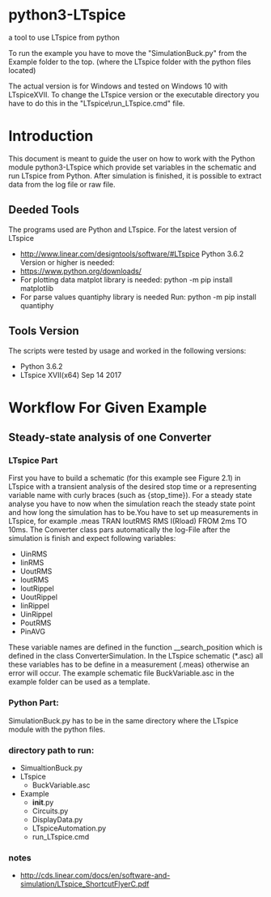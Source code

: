 # python3-LTspice
a tool to use LTspice from python

To run the example you have to move the "SimulationBuck.py" from the Example folder to the top. (where the LTspice folder with the python files located)

The actual version is for Windows and tested on Windows 10 with LTspiceXVII. To change the LTspice version or the executable directory you have to do this in the "LTspice\run_LTspice.cmd" file.

# Introduction
This document is meant to guide the user on how to work with the Python module python3-LTspice which provide set variables in the schematic and run LTspice from Python. After simulation is finished, it is possible to extract data from the log file or raw file.

## Deeded Tools
The programs used are Python and LTspice.
For the latest version of LTspice
*	http://www.linear.com/designtools/software/#LTspice 
Python 3.6.2 Version or higher is needed:
*	https://www.python.org/downloads/
*	For plotting data matplot library is needed:
python -m pip install matplotlib
* For parse values quantiphy library is needed
Run: python -m pip install quantiphy


## Tools Version
The scripts were tested by usage and worked in the following versions: 
*	Python 3.6.2 
*	LTspice XVII(x64) Sep 14 2017

# Workflow For Given Example

## Steady-state analysis of one Converter

### LTspice Part
First you have to build a schematic (for this example see Figure 2.1) in LTspice with a transient analysis of the desired stop time or a representing variable name with curly braces (such as {stop_time}). For a steady state analyse you have to now when the simulation reach the steady state point and how long the simulation has to be.You have to set up measurements in LTspice, for example .meas TRAN IoutRMS RMS I(Rload) FROM 2ms TO 10ms. The Converter class pars automatically the log-File after the simulation is finish and expect following variables:

*	UinRMS
*	IinRMS
*	UoutRMS
*	IoutRMS
*	IoutRippel 
*	UoutRippel 
*	IinRippel 
*	UinRippel
*	PoutRMS
*	PinAVG

These variable names are defined in the function __search_position which is defined in the class ConverterSimulation. In the LTspice schematic (*.asc) all these variables has to be define in a measurement (.meas) otherwise an error will occur. The example schematic file BuckVariable.asc in the example folder can be used as a template.

### Python Part:
SimulationBuck.py has to be in the same directory where the LTspice module with the python files.

### directory path to run:

* SimualtionBuck.py
* LTspice
  * BuckVariable.asc
* Example
  * __init__.py
  * Circuits.py
  * DisplayData.py
  * LTspiceAutomation.py
  * run_LTspice.cmd


### notes
* http://cds.linear.com/docs/en/software-and-simulation/LTspice_ShortcutFlyerC.pdf
